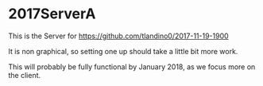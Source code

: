 # 2017ServerA



This is the Server for https://github.com/tlandino0/2017-11-19-1900


It is non graphical, so setting one up should take a little bit more work.



This will probably be fully functional by January 2018, as we focus more on the client. 

